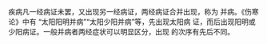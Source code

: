 疾病凡一经病证未罢，又出现另一经病证，两经病证合并出现，称为 并病。《伤寒论》中有 “太阳阳明并病”“太阳少阳并病”等，先出现太阳病 证，而后出现阳明或少阳病证。一般并病者两经症状可以明显区分，出现 的次序有先后不同。